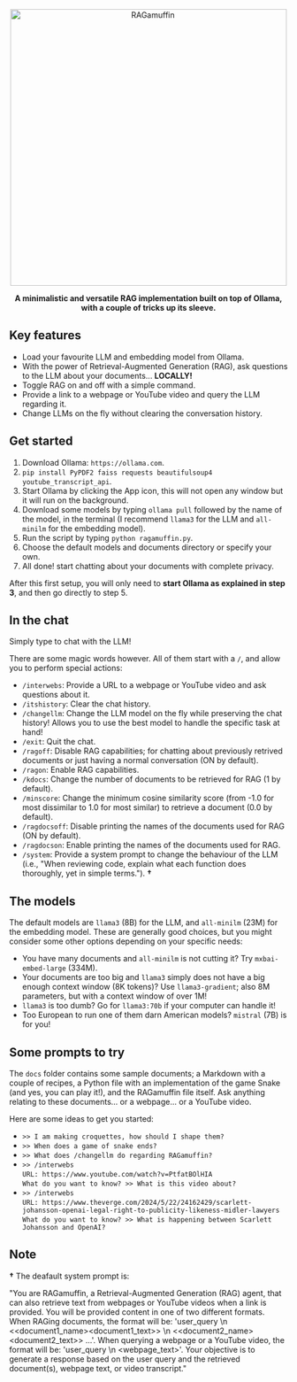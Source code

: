 <div align="center">
<img src="https://github.com/RGonzLin/RAGamuffin/assets/65770155/caf10cbb-15aa-42d7-b4db-085265109999" alt="RAGamuffin" width="500">

  **A minimalistic and versatile RAG implementation built on top of Ollama, with a couple of tricks up its sleeve.**

</div>

## Key features
* Load your favourite LLM and embedding model from Ollama.
* With the power of Retrieval-Augmented Generation (RAG), ask questions to the LLM about your documents... **LOCALLY!**
* Toggle RAG on and off with a simple command.
* Provide a link to a webpage or YouTube video and query the LLM regarding it.
* Change LLMs on the fly without clearing the conversation history. 

## Get started 
1. Download Ollama: `https://ollama.com`.
2. `pip install PyPDF2 faiss requests beautifulsoup4 youtube_transcript_api`.
3. Start Ollama by clicking the App icon, this will not open any window but it will run on the background.
4. Download some models by typing `ollama pull` followed by the name of the model, in the terminal (I recommend `llama3` for the LLM and `all-minilm` for the embedding model).
5. Run the script by typing `python ragamuffin.py`.
6. Choose the default models and documents directory or specify your own.
7. All done! start chatting about your documents with complete privacy.

After this first setup, you will only need to **start Ollama as explained in step 3**, and then go directly to step 5.  


## In the chat
Simply type to chat with the LLM!  

There are some magic words however. All of them start with a `/`, and allow you to perform special actions:
* `/interwebs`: Provide a URL to a webpage or YouTube video and ask questions about it. 
*  `/itshistory`: Clear the chat history.
*  `/changellm`: Change the LLM model on the fly while preserving the chat history! Allows you to use the best model to handle the specific task at hand!
* `/exit`: Quit the chat.
* `/ragoff`: Disable RAG capabilities; for chatting about previously retrived documents or just having a normal conversation (ON by default).
* `/ragon`: Enable RAG capabilities.
* `/kdocs`: Change the number of documents to be retrieved for RAG (1 by default).
* `/minscore`: Change the minimum cosine similarity score (from -1.0 for most dissimilar to 1.0 for most similar) to retrieve a document (0.0 by default).
* `/ragdocsoff`: Disable printing the names of the documents used for RAG (ON by default).
* `/ragdocson`: Enable printing the names of the documents used for RAG.
* `/system`: Provide a system prompt to change the behaviour of the LLM (i.e., "When reviewing code, explain what each function does thoroughly, yet in simple terms."). **†**

## The models
The default models are `llama3` (8B) for the LLM, and `all-minilm` (23M) for the embedding model. These are generally good choices, but you might consider some other options depending on your specific needs:
* You have many documents and `all-minilm` is not cutting it? Try `mxbai-embed-large` (334M).
* Your documents are too big and `llama3` simply does not have a big enough context window (8K tokens)? Use `llama3-gradient`; also 8M parameters, but with a context window of over 1M!
* `llama3` is too dumb? Go for `llama3:70b` if your computer can handle it!
* Too European to run one of them darn American models? `mistral` (7B) is for you!

## Some prompts to try
The `docs` folder contains some sample documents; a Markdown with a couple of recipes, a Python file with an implementation of the game Snake (and yes, you can play it!), and the RAGamuffin file itself. Ask anything relating to these documents... or a webpage... or a YouTube video.   

Here are some ideas to get you started:

* `>> I am making croquettes, how should I shape them?`
* `>> When does a game of snake ends?`
* `>> What does /changellm do regarding RAGamuffin?`
* `>> /interwebs`  
 `URL: https://www.youtube.com/watch?v=PtfatBOlHIA`  
 `What do you want to know? >> What is this video about?`
* `>> /interwebs`  
 `URL: https://www.theverge.com/2024/5/22/24162429/scarlett-johansson-openai-legal-right-to-publicity-likeness-midler-lawyers`  
 `What do you want to know? >> What is happening between Scarlett Johansson and OpenAI?`  

## Note

**†** The deafault system prompt is:  

"You are RAGamuffin, a Retrieval-Augmented Generation (RAG) agent, that can also retrieve text from webpages or YouTube videos when a link is provided. You will be provided content in one of two different formats. When RAGing documents, the format will be: 'user_query \n <<document1_name><document1_text>> \n <<document2_name><document2_text>> ...'. When querying a webpage or a YouTube video, the format will be: 'user_query \n <webpage_text>'. Your objective is to generate a response based on the user query and the retrieved document(s), webpage text, or video transcript."
